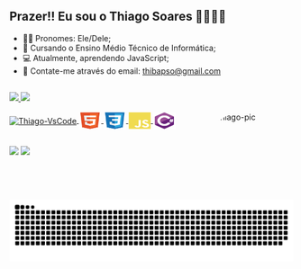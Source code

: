 ## Prazer!! Eu sou o Thiago Soares 👋🏻👦🏻

- 👦🏻 Pronomes: Ele/Dele;
- 🏫 Cursando o Ensino Médio Técnico de Informática;
- 💻 Atualmente, aprendendo JavaScript;
- 📩 Contate-me através do email: thibapso@gmail.com

## <div align="center">
  <a href="https://github.com/thiagobapsoares">
  <img height="167em" src="https://github-readme-stats.vercel.app/api?username=thiagobapsoares&show_icons=true&theme=dark&include_all_commits=true&count_private=true"/>
  <img height="167em" src="https://github-readme-stats.vercel.app/api/top-langs/?username=thiagobapsoares&layout=compact&langs_count=7&theme=dark"/>
   </div>

<div style="display: inline_block"><br>
  <img align="center" alt="Thiago-VsCode" height="30" width="40" src="https://cdn.jsdelivr.net/gh/devicons/devicon/icons/vscode/vscode-original.svg">
  <img align="center" alt="Thiago-HTML" height="30" width="40" src="https://raw.githubusercontent.com/devicons/devicon/master/icons/html5/html5-original.svg">
  <img align="center" alt="Thiago-CSS" height="30" width="40" src="https://raw.githubusercontent.com/devicons/devicon/master/icons/css3/css3-original.svg">
  <img align="center" alt="Thiago-Js" height="30" width="40" src="https://raw.githubusercontent.com/devicons/devicon/master/icons/javascript/javascript-plain.svg">
  <img align="center" alt="Thiago-Csharp" height="30" width="40" src="https://raw.githubusercontent.com/devicons/devicon/master/icons/csharp/csharp-original.svg">
  <img align="right" alt="Thiago-pic" height="155" width="155" style="border-radius:65px;" src="https://cdn.discordapp.com/attachments/737435414859612180/957329314616057927/b4020950-ecd5-4487-bff1-9509bcb06d79.png">
</div>    
          
  ##

<div> 
  <a href="https://www.instagram.com/th_bapsoares/" target="_blank"><img src="https://img.shields.io/badge/-Instagram-%23E4405F?style=for-the-badge&logo=instagram&logoColor=white" target="_blank"></a>
  <a href = "mailto:thibapso@gmail.com"><img src="https://img.shields.io/badge/Gmail-D14836?style=for-the-badge&logo=gmail&logoColor=white" target="_blank"></a>

  ![Snake animation](https://github.com/thiagobapsoares/thiagobapsoares/blob/output/github-contribution-grid-snake.svg)
 
## </div>
